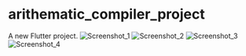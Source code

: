 # arithematic_compiler_project

A new Flutter project.
![Screenshot_1](https://user-images.githubusercontent.com/91019922/147146651-1eca7fa4-ccbf-448c-bc7c-483c90d9ba6e.png)
![Screenshot_2](https://user-images.githubusercontent.com/91019922/147146656-1a822f5a-21cc-40bd-8dd7-bdf10d93c8f4.png)
![Screenshot_3](https://user-images.githubusercontent.com/91019922/147146657-e0c28d73-59a8-49a5-b09f-43899e9f6edb.png)
![Screenshot_4](https://user-images.githubusercontent.com/91019922/147146659-01096652-5cf1-4ae1-94b4-67c453f6d285.png)
